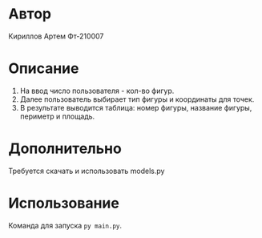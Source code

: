 # Автор

Кириллов Артем Фт-210007

# Описание

1) На ввод число пользователя - кол-во фигур.
2) Далее пользователь выбирает тип фигуры и координаты для точек.
3) В результате выводится таблица: номер фигуры, название фигуры, периметр и площадь.

# Дополнительно

Требуется скачать и использовать models.py

# Использование

Команда для запуска `py main.py`.
